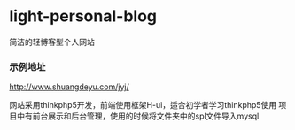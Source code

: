 # light-personal-blog
简洁的轻博客型个人网站

### 示例地址
http://www.shuangdeyu.com/jyj/


网站采用thinkphp5开发，前端使用框架H-ui，适合初学者学习thinkphp5使用
项目中有前台展示和后台管理，使用的时候将文件夹中的spl文件导入mysql
